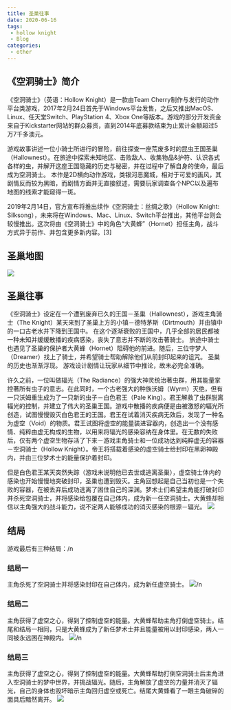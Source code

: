 ```yaml
---
title: 圣巢往事
date: 2020-06-16
tags:
 - hollow knight
 - Blog
categories:
 - other
---
```

## 《空洞骑士》简介
《空洞骑士》（英语：Hollow Knight）是一款由Team Cherry制作与发行的动作平台类游戏，2017年2月24日首先于Windows平台发售，之后又推出MacOS、Linux、任天堂Switch、PlayStation 4、Xbox One等版本。游戏的部分开发资金来自于Kickstarter网站的群众募资，直到2014年底募款结束为止累计金额超过5万7千多澳元。

游戏故事讲述一位小骑士所进行的冒险，前往探查一座荒废多时的昆虫王国圣巢（Hallownest）。在旅途中探索未知地区、击败敌人、收集物品&护符、认识各式各样的虫，并解开这座王国隐藏的历史与秘密，并在过程中了解自身的使命，最后成为空洞骑士。 本作是2D横向动作游戏，类银河恶魔城，相对于可爱的画风，其剧情反而较为黑暗，而剧情方面并无直接叙述，需要玩家调查各个NPC以及遍布地图的线索才能窥得一斑。

2019年2月14日，官方宣布将推出续作《空洞骑士：丝绸之歌》（Hollow Knight: Silksong），未来将在Windows、Mac、Linux、Switch平台推出，其他平台则会较慢推出。这次将由《空洞骑士》中的角色“大黄蜂”（Hornet）担任主角，战斗方式异于前作、并包含更多新内容。[3]
## 圣巢地图
![](asset/hollow_knight_maps.jpg)
## 圣巢往事
《空洞骑士》设定在一个遭到废弃已久的王国－圣巢（Hallownest），游戏主角骑士（The Knight）某天来到了圣巢上方的小镇－德特茅斯（Dirtmouth）并由镇中的一口古老水井下降到王国中。
在这个逐渐衰败的王国中，几乎全部的居民都被一种未知并缓缓散播的疾病感染，丧失了意志并不断的攻击著骑士。
旅途中骑士也遇见了圣巢的保护者大黄蜂（Hornet）阻碍他的前进。随后，三位守梦人（Dreamer）找上了骑士，并希望骑士帮助解除他们从前封印起来的诅咒。 圣巢的历史也渐渐浮现。
游戏设计剧情让玩家从细节中推论，故未必完全准确。

许久之前，一位叫做辐光（The Radiance）的强大神灵统治著虫群，用其能量掌控著所有虫子的意志。在此同时，一个古老强大的种族沃姆（Wyrm）灭绝，但有一只沃姆重生成为了一只新的虫子－白色君王（Pale King）。君王解救了虫群脱离辐光的控制，并建立了伟大的圣巢王国。游戏中散播的疾病便是由被激怒的辐光所创造，试图慢慢毁灭白色君王的王国。君王在试着消灭疾病无效后，发现了一种名为虚空（Void）的物质。君王试图将虚空的能量装进容器内，创造出一个没有感情、纯粹由虚无构成的生物，以用来将辐光的感染容纳在身体里。在无数的失败后，仅有两个虚空生物存活了下来－游戏主角骑士和一位成功达到纯粹虚无的容器－空洞骑士（Hollow Knight）。帝王将搭载着感染的虚空骑士给封印在黑卵神殿内，并由三位梦术士的能量保护着封印。

但是白色君王某天突然失踪（游戏未说明他已去世或逃离圣巢），虚空骑士体内的感染也开始慢慢地突破封印，圣巢也遭到毁灭。主角回想起是自己当初也是一个失败的容器，在被丢弃后成功逃离了困住自己的深渊。梦术士们希望主角能打破封印并杀死空洞骑士，并将感染给包覆在自己体内，成为新一任空洞骑士。大黄蜂却相信以主角强大的战斗能力，说不定两人能够成功的消灭感染的根源－辐光。
![](asset/hollow_hornet.png)

## 结局
游戏最后有三种结局：/n

### 结局一
主角杀死了空洞骑士并将感染封印在自己体内，成为新任虚空骑士。
![](asset/hollow_knight_1.png)/n

### 结局二
主角获得了虚空之心，得到了控制虚空的能量。大黄蜂帮助主角打倒虚空骑士。结尾和结局一相同，只是大黄蜂成为了新任梦术士并且能量被用以封印感染，两人一同被永远困在神殿内。
![](asset/hollow_knight_2.png)/n

### 结局三
主角获得了虚空之心，得到了控制虚空的能量。大黄蜂帮助打倒空洞骑士后主角进入空洞骑士的梦中世界，并挑战辐光。随后，主角解放了虚空的力量并消灭了辐光，自己的身体也毁坏暗示主角回归虚空或死亡。结尾大黄蜂看了一眼主角破碎的面具后黯然离开。
![](asset/hollow_knight_3.png)
